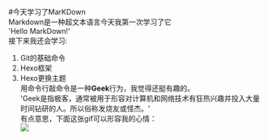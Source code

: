 #今天学习了MarKDown  
Markdown是一种超文本语言今天我第一次学习了它  
   'Hello MarkDown!'  
接下来我还会学习:  
1. Git的基础命令  
2. Hexo框架  
3. Hexo更换主题  
用命令行敲命令是一种**Geek**行为，我觉得还挺有趣的。  
    'Geek是指极客，通常被用于形容对计算机和网络技术有狂热兴趣并投入大量时间钻研的人。所以俗称发烧友或怪杰。'  
有点意思，下面这张gif可以形容我的心情：  
![](https://qgt-style.oss-cn-hangzhou.aliyuncs.com/newcoursep4/g1/g1-2-2/tenor.gif)

